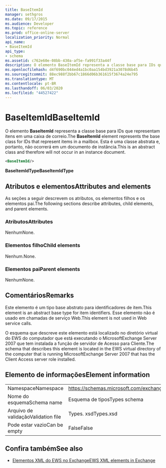 ```yaml
---
title: BaseItemId
manager: sethgros
ms.date: 09/17/2015
ms.audience: Developer
ms.topic: reference
ms.prod: office-online-server
localization_priority: Normal
api_name:
- BaseItemId
api_type:
- schema
ms.assetid: c762e60e-08bb-430a-af5e-fa991f33a44f
description: O elemento BaseItemId representa a classe base para IDs que representam itens em uma caixa de correio. Esta é uma classe abstrata e, portanto, não ocorrerá em um documento de instância.
ms.openlocfilehash: d4f690bc044ed4a1bc0aa154bd3921a3078d6b45
ms.sourcegitcommit: 88ec988f2bb67c1866d06b361615f3674a24e795
ms.translationtype: MT
ms.contentlocale: pt-BR
ms.lasthandoff: 06/03/2020
ms.locfileid: "44527422"
---
```

# <a name="baseitemid"></a><span data-ttu-id="49560-104">BaseItemId</span><span class="sxs-lookup"><span data-stu-id="49560-104">BaseItemId</span></span>

<span data-ttu-id="49560-105">O elemento **BaseItemId** representa a classe base para IDs que representam itens em uma caixa de correio.</span><span class="sxs-lookup"><span data-stu-id="49560-105">The **BaseItemId** element represents the base class for IDs that represent items in a mailbox.</span></span> <span data-ttu-id="49560-106">Esta é uma classe abstrata e, portanto, não ocorrerá em um documento de instância.</span><span class="sxs-lookup"><span data-stu-id="49560-106">This is an abstract class and therefore will not occur in an instance document.</span></span> 
  
```xml
<BaseItemId/>
```

 <span data-ttu-id="49560-107">**BaseItemIdType**</span><span class="sxs-lookup"><span data-stu-id="49560-107">**BaseItemIdType**</span></span>
## <a name="attributes-and-elements"></a><span data-ttu-id="49560-108">Atributos e elementos</span><span class="sxs-lookup"><span data-stu-id="49560-108">Attributes and elements</span></span>

<span data-ttu-id="49560-109">As seções a seguir descrevem os atributos, os elementos filhos e os elementos pai.</span><span class="sxs-lookup"><span data-stu-id="49560-109">The following sections describe attributes, child elements, and parent elements.</span></span>
  
### <a name="attributes"></a><span data-ttu-id="49560-110">Atributos</span><span class="sxs-lookup"><span data-stu-id="49560-110">Attributes</span></span>

<span data-ttu-id="49560-111">Nenhum</span><span class="sxs-lookup"><span data-stu-id="49560-111">None.</span></span>
  
### <a name="child-elements"></a><span data-ttu-id="49560-112">Elementos filho</span><span class="sxs-lookup"><span data-stu-id="49560-112">Child elements</span></span>

<span data-ttu-id="49560-113">Nenhum.</span><span class="sxs-lookup"><span data-stu-id="49560-113">None.</span></span>
  
### <a name="parent-elements"></a><span data-ttu-id="49560-114">Elementos pai</span><span class="sxs-lookup"><span data-stu-id="49560-114">Parent elements</span></span>

<span data-ttu-id="49560-115">Nenhum</span><span class="sxs-lookup"><span data-stu-id="49560-115">None.</span></span>
  
## <a name="remarks"></a><span data-ttu-id="49560-116">Comentários</span><span class="sxs-lookup"><span data-stu-id="49560-116">Remarks</span></span>

<span data-ttu-id="49560-117">Este elemento é um tipo base abstrato para identificadores de item.</span><span class="sxs-lookup"><span data-stu-id="49560-117">This element is an abstract base type for item identifiers.</span></span> <span data-ttu-id="49560-118">Esse elemento não é usado em chamadas de serviço Web.</span><span class="sxs-lookup"><span data-stu-id="49560-118">This element is not used in Web service calls.</span></span>
  
<span data-ttu-id="49560-119">O esquema que descreve este elemento está localizado no diretório virtual do EWS do computador que está executando o MicrosoftExchange Server 2007 que tem instalada a função de servidor de Acesso para Cliente.</span><span class="sxs-lookup"><span data-stu-id="49560-119">The schema that describes this element is located in the EWS virtual directory of the computer that is running MicrosoftExchange Server 2007 that has the Client Access server role installed.</span></span>
  
## <a name="element-information"></a><span data-ttu-id="49560-120">Elemento de informações</span><span class="sxs-lookup"><span data-stu-id="49560-120">Element information</span></span>

|||
|:-----|:-----|
|<span data-ttu-id="49560-121">Namespace</span><span class="sxs-lookup"><span data-stu-id="49560-121">Namespace</span></span>  <br/> |https://schemas.microsoft.com/exchange/services/2006/types  <br/> |
|<span data-ttu-id="49560-122">Nome do esquema</span><span class="sxs-lookup"><span data-stu-id="49560-122">Schema name</span></span>  <br/> |<span data-ttu-id="49560-123">Esquema de tipos</span><span class="sxs-lookup"><span data-stu-id="49560-123">Types schema</span></span>  <br/> |
|<span data-ttu-id="49560-124">Arquivo de validação</span><span class="sxs-lookup"><span data-stu-id="49560-124">Validation file</span></span>  <br/> |<span data-ttu-id="49560-125">Types. xsd</span><span class="sxs-lookup"><span data-stu-id="49560-125">Types.xsd</span></span>  <br/> |
|<span data-ttu-id="49560-126">Pode estar vazio</span><span class="sxs-lookup"><span data-stu-id="49560-126">Can be empty</span></span>  <br/> |<span data-ttu-id="49560-127">False</span><span class="sxs-lookup"><span data-stu-id="49560-127">False</span></span>  <br/> |
   
## <a name="see-also"></a><span data-ttu-id="49560-128">Confira também</span><span class="sxs-lookup"><span data-stu-id="49560-128">See also</span></span>



- [<span data-ttu-id="49560-129">Elementos XML do EWS no Exchange</span><span class="sxs-lookup"><span data-stu-id="49560-129">EWS XML elements in Exchange</span></span>](ews-xml-elements-in-exchange.md)

